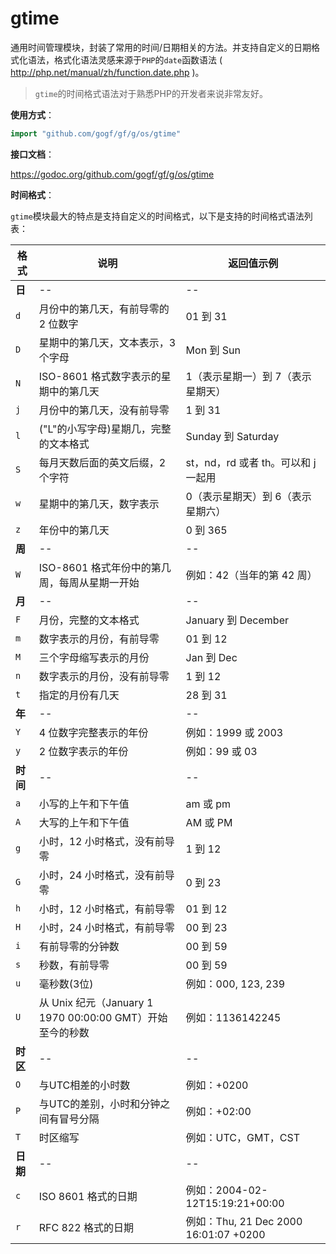 
# gtime

通用时间管理模块，封装了常用的时间/日期相关的方法。并支持自定义的日期格式化语法，格式化语法灵感来源于`PHP`的`date`函数语法 ( http://php.net/manual/zh/function.date.php )。

> `gtime`的时间格式语法对于熟悉PHP的开发者来说非常友好。

**使用方式**：
```go
import "github.com/gogf/gf/g/os/gtime"
```

**接口文档**： 

https://godoc.org/github.com/gogf/gf/g/os/gtime

**时间格式**：

`gtime`模块最大的特点是支持自定义的时间格式，以下是支持的时间格式语法列表：

格式 | 说明 | 返回值示例
-- | -- | --
**日** | -- | --
`d` | 月份中的第几天，有前导零的 2 位数字 | 01 到 31
`D` | 星期中的第几天，文本表示，3 个字母 | Mon 到 Sun
`N` | ISO-8601 格式数字表示的星期中的第几天 | 1（表示星期一）到 7（表示星期天）
`j` | 月份中的第几天，没有前导零 | 1 到 31
`l` | ("L"的小写字母)星期几，完整的文本格式 | Sunday 到 Saturday
`S` | 每月天数后面的英文后缀，2 个字符 | st，nd，rd 或者 th。可以和 j 一起用
`w` | 星期中的第几天，数字表示 | 0（表示星期天）到 6（表示星期六）
`z` | 年份中的第几天 | 0 到 365
**周** | -- | --
`W` | ISO-8601   格式年份中的第几周，每周从星期一开始 | 例如：42（当年的第 42 周）
**月** | -- | --
`F` | 月份，完整的文本格式 | January 到 December
`m` | 数字表示的月份，有前导零 | 01 到 12
`M` | 三个字母缩写表示的月份 | Jan 到 Dec
`n` | 数字表示的月份，没有前导零 | 1 到 12
`t` | 指定的月份有几天 | 28 到 31
**年** | -- | --
`Y` | 4 位数字完整表示的年份 | 例如：1999 或 2003
`y` | 2 位数字表示的年份 | 例如：99 或 03
**时间** | -- | --
`a` | 小写的上午和下午值 | am 或 pm
`A` | 大写的上午和下午值 | AM 或 PM
`g` | 小时，12 小时格式，没有前导零 | 1 到 12
`G` | 小时，24 小时格式，没有前导零 | 0 到 23
`h` | 小时，12 小时格式，有前导零 | 01 到 12
`H` | 小时，24 小时格式，有前导零 | 00 到 23
`i` | 有前导零的分钟数 | 00 到 59
`s` | 秒数，有前导零 | 00 到 59
`u` | 毫秒数(3位) | 例如：000, 123, 239
`U` | 从 Unix 纪元（January 1 1970 00:00:00 GMT）开始至今的秒数 | 例如：1136142245
**时区** | -- | --
`O` | 与UTC相差的小时数 | 例如：+0200
`P` | 与UTC的差别，小时和分钟之间有冒号分隔 | 例如：+02:00
`T` | 时区缩写 | 例如：UTC，GMT，CST
**日期** | -- | --
`c` | ISO 8601 格式的日期 | 例如：2004-02-12T15:19:21+00:00
`r` | RFC 822 格式的日期 | 例如：Thu, 21 Dec 2000 16:01:07 +0200


